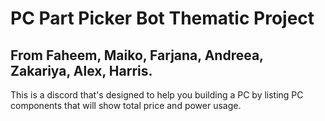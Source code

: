 # PC Part Picker Bot Thematic Project
## From Faheem, Maiko, Farjana, Andreea, Zakariya, Alex, Harris.
This is a discord that's designed to help you building a PC by listing PC components that will show total price and power usage.
